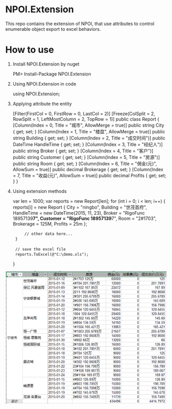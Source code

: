 # NPOI.Extension
This repo contains the extension of NPOI, that use attributes to control enumerable object export to excel behaviors.

# How to use
1. Install NPOI.Extension by nuget

	PM> Install-Package NPOI.Extension
	
2. Using NPOI.Extension in code

	using NPOI.Extension;
	
3. Applying attribute the entity
	
	[Filter(FirstCol = 0, FirstRow = 0, LastCol = 2)]
    [Freeze(ColSplit = 2, RowSplit = 1, LeftMostColumn = 2, TopRow = 1)]
    public class Report {
        [Column(Index = 0, Title = "城市", AllowMerge = true)]
        public string City { get; set; }
        [Column(Index = 1, Title = "楼盘", AllowMerge = true)]
        public string Building { get; set; }
        [Column(Index = 2, Title = "成交时间")]
        public DateTime HandleTime { get; set; }
        [Column(Index = 3, Title = "经纪人")]
        public string Broker { get; set; }
        [Column(Index = 4, Title = "客户")]
        public string Customer { get; set; }
        [Column(Index = 5, Title = "房源")]
        public string Room { get; set; }
        [Column(Index = 6, Title = "佣金(元)", AllowSum = true)]
        public decimal Brokerage { get; set; }
        [Column(Index = 7, Title = "收益(元)", AllowSum = true)]
        public decimal Profits { get; set; }
    }

4. Using extension methods

	var len = 1000;
    var reports = new Report[len];
    for (int i = 0; i < len; i++) {
            reports[i] = new Report {
                    City = "ningbo",
                    Building = "世茂首府",
                    HandleTime = new DateTime(2015, 11, 23),
                    Broker = "RigoFunc 18957139**7",
                    Customer = "RigoFunc 18957139**7",
                    Room = "2#1703",
                    Brokerage = 125M,
                    Profits = 25m
            };

            // other data here...
        }

        // save the excel file
        reports.ToExcel(@"C:\demo.xls");
	}

![NPOI.Extension demo](images/demo.PNG)
